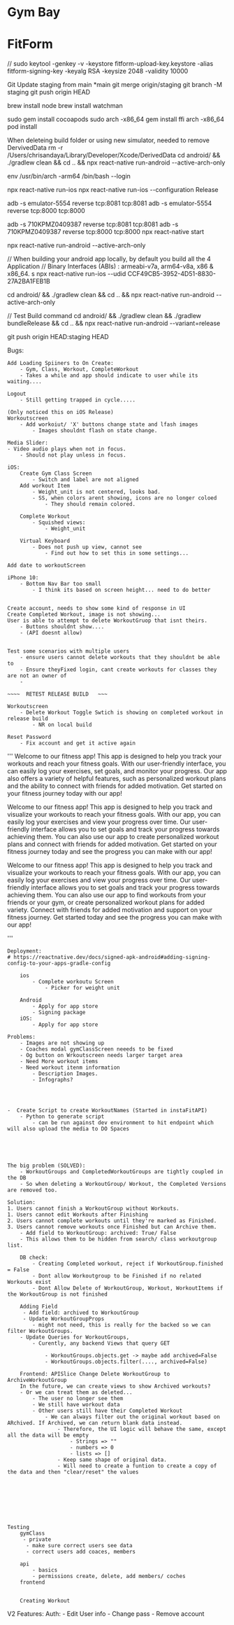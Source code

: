 # Gym Bay

# FitForm

// sudo keytool -genkey -v -keystore fitform-upload-key.keystore -alias fitform-signing-key -keyalg RSA -keysize 2048 -validity 10000

Git
Update staging from main
\*main
git merge origin/staging
git branch -M staging
git push origin HEAD

brew install node
brew install watchman

sudo gem install cocoapods
sudo arch -x86_64 gem install ffi
arch -x86_64 pod install

When deleteing build folder or using new simulator, needed to remove DervivedData
rm -r /Users/chrisandaya/Library/Developer/Xcode/DerivedData
cd android/ && ./gradlew clean && cd .. && npx react-native run-android --active-arch-only

env /usr/bin/arch -arm64 /bin/bash --login

npx react-native run-ios
npx react-native run-ios --configuration Release

adb -s emulator-5554 reverse tcp:8081 tcp:8081
adb -s emulator-5554 reverse tcp:8000 tcp:8000

adb -s 710KPMZ0409387 reverse tcp:8081 tcp:8081
adb -s 710KPMZ0409387 reverse tcp:8000 tcp:8000
npx react-native start

npx react-native run-android --active-arch-only

// When building your android app locally, by default you build all the 4 Application
// Binary Interfaces (ABIs) : armeabi-v7a, arm64-v8a, x86 & x86_64.
s
npx react-native run-ios --udid CCF49CB5-3952-4D51-8830-27A2BA1FEB1B

cd android/ && ./gradlew clean && cd .. && npx react-native run-android --active-arch-only

// Test Build command
cd android/ && ./gradlew clean && ./gradlew bundleRelease && cd .. && npx react-native run-android --variant=release

git push origin HEAD:staging HEAD

Bugs:

    Add Loading Spiiners to On Create:
        - Gym, Class, Workout, CompleteWorkout
        - Takes a while and app should indicate to user while its waiting....

    Logout
        - Still getting trapped in cycle.....

    (Only noticed this on iOS Release)
    Workoutscreen
        - Add workoiut/ 'X' buttons change state and lfash images
            - Images shouldnt flash on state change.

    Media Slider:
    - Video audio plays when not in focus.
        - Should not play unless in focus.

    iOS:
        Create Gym Class Screen
            - Switch and label are not aligned
        Add workout Item
            - Weight_unit is not centered, looks bad.
            - SS, when colors arent showing, icons are no longer coloed
                - They should remain colored.

        Complete Workout
            - Squished views:
                - Weight_unit

        Virtual Keyboard
            - Does not push up view, cannot see
                - Find out how to set this in some settings...

    Add date to workoutScreen

    iPhone 10:
        - Bottom Nav Bar too small
            - I think its based on screen height... need to do better


    Create account, needs to show some kind of response in UI
    Create Completed Workout, image is not showing...
    User is able to attempt to delete WorkoutGruop that isnt theirs.
        - Buttons shouldnt show....
        - (API doesnt allow)


    Test some scenarios with multiple users
        - ensure users cannot delete workouts that they shouldnt be able to
        - Ensure theyFixed login, cant create workouts for classes they are not an owner of
        -

    ~~~~  RETEST RELEASE BUILD   ~~~

    Workoutscreen
        - Delete Workout Toggle Swtich is showing on completed workout in release build
            - NR on local build

    Reset Password
        - Fix account and get it active again

'''
Welcome to our fitness app! This app is designed to help you track your workouts and reach your fitness goals. With our user-friendly interface, you can easily log your exercises, set goals, and monitor your progress. Our app also offers a variety of helpful features, such as personalized workout plans and the ability to connect with friends for added motivation. Get started on your fitness journey today with our app!

Welcome to our fitness app! This app is designed to help you track and visualize your workouts to reach your fitness goals. With our app, you can easily log your exercises and view your progress over time. Our user-friendly interface allows you to set goals and track your progress towards achieving them. You can also use our app to create personalized workout plans and connect with friends for added motivation. Get started on your fitness journey today and see the progress you can make with our app!

Welcome to our fitness app! This app is designed to help you track and visualize your workouts to reach your fitness goals. With our app, you can easily log your exercises and view your progress over time. Our user-friendly interface allows you to set goals and track your progress towards achieving them. You can also use our app to find workouts from your friends or your gym, or create personalized workout plans for added variety. Connect with friends for added motivation and support on your fitness journey. Get started today and see the progress you can make with our app!

'''

    Deployment:
    # https://reactnative.dev/docs/signed-apk-android#adding-signing-config-to-your-apps-gradle-config

        ios
            - Complete workoutu Screen
                - Picker for weight unit

        Android
            - Apply for app store
            - Signing package
        iOS:
            - Apply for app store

    Problems:
        - Images are not showing up
        - Coaches modal gymClassScreen neeeds to be fixed
        - Og button on Wrkoutscreen needs larger target area
        - Need More workout items
        - Need workout itenm information
            - Description Images.
            - Infographs?




    -  Create Script to create WorkoutNames (Started in instaFitAPI)
        - Python to generate script
            - can be run against dev environment to hit endpoint which will also upload the media to DO Spaces





    The big problem (SOLVED):
        - WorkoutGroups and CompletedWorkoutGroups are tightly coupled in the DB
        - So when deleting a WorkoutGroup/ Workout, the Completed Versions are removed too.

    Solution:
    1. Users cannot finish a WorkoutGroup without Workouts.
    1. Users cannot edit Workouts after Finishing
    2. Users cannot complete workouts until they're marked as Finished.
    3. Users cannot remove workouts once Finished but can Archive them.
        - Add field to WorkoutGroup: archived: True/ False
        - This allows them to be hidden from search/ class workoutgroup list.

        DB check:
            - Creating Completed workout, reject if WorkoutGroup.finished = False
            - Dont allow Workoutgroup to be Finished if no related Workouts exist
            - Dont Allow Delete of WorkoutGroup, Workout, WorkoutItems if the WorkoutGroup is not finished

        Adding Field
         - Add field: archived to WorkoutGroup
         - Update WorkoutGroupProps
            - might not need, this is really for the backed so we can filter WorkoutGroups.
        - Update Queries for WorkoutGroups,
            - Curently, any backend Views that query GET

                - WorkoutGroups.objects.get -> maybe add archived=False
                - WorkoutGroups.objects.filter(...., archived=False)

        Frontend: APISlice Change Delete WorkoutGroup to ArchiveWorkoutGroup
        In the future, we can create views to show Archived workouts?
        - Or we can treat them as deleted...
            - The user no longer see them
            - We still have workout data
            - Other users still have their Completed Workout
                - We can always filter out the original workout based on ARchived. If Archived, we can return blank data instead.
                    - Therefore, the UI logic will behave the same, except all the data will be empty
                        - Strings => ""
                        - numbers => 0
                        - lists => []
                    - Keep same shape of original data.
                    - Will need to create a funtion to create a copy of the data and then "clear/reset" the values








    Testing
        gymClass
         - private
          - make sure correct users see data
          - correct users add coaces, members

        api
            - basics
            - permissions create, delete, add members/ coches
        frontend


        Creating Workout

V2 Features:
Auth: - Edit User info - Change pass - Remove account
